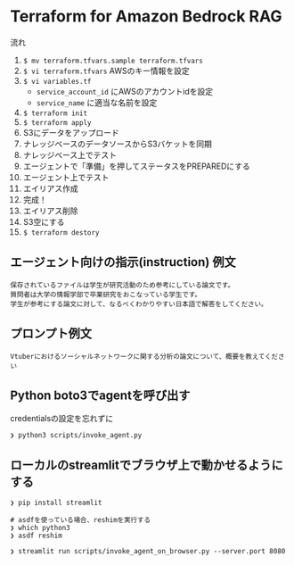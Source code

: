 # Terraform for Amazon Bedrock RAG

流れ
1. `$ mv terraform.tfvars.sample terraform.tfvars`
2. `$ vi terraform.tfvars` AWSのキー情報を設定
3. `$ vi variables.tf`  
   - `service_account_id` にAWSのアカウントidを設定
   - `service_name` に適当な名前を設定
4. `$ terraform init`
5. `$ terraform apply`
6. S3にデータをアップロード
7. ナレッジベースのデータソースからS3バケットを同期
8. ナレッジベース上でテスト
9. エージェントで「準備」を押してステータスをPREPAREDにする
10. エージェント上でテスト
11. エイリアス作成
12. 完成！
13. エイリアス削除
14. S3空にする
15. `$ terraform destory`

## エージェント向けの指示(instruction) 例文

```
保存されているファイルは学生が研究活動のため参考にしている論文です。
質問者は大学の情報学部で卒業研究をおこなっている学生です。
学生が参考にする論文に対して、なるべくわかりやすい日本語で解答をしてください。
```

## プロンプト例文

```
Vtuberにおけるソーシャルネットワークに関する分析の論文について、概要を教えてください
```


## Python boto3でagentを呼び出す

credentialsの設定を忘れずに

```
❯ python3 scripts/invoke_agent.py 
```

## ローカルのstreamlitでブラウザ上で動かせるようにする

```
❯ pip install streamlit

# asdfを使っている場合、reshimを実行する
❯ which python3
❯ asdf reshim 

❯ streamlit run scripts/invoke_agent_on_browser.py --server.port 8080
```
